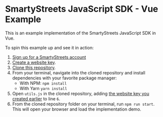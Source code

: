 # SmartyStreets JavaScript SDK - Vue Example

This is an example implementation of the SmartyStreets JavaScript SDK in Vue.

To spin this example up and see it in action:

1. [Sign up for a SmartyStreets account](https://smartystreets.com/pricing)
2. [Create a website key](https://account.smartystreets.com/#keys).
3. [Clone this repository](https://github.com/smartystreets/smartystreets-javascript-sdk-vue-example).
4. From your terminal, navigate into the cloned repository and install dependencies with your favorite package manager:
   - With NPM: `npm install`
   - With Yarn `yarn install` 
5. Open `utils.js` in the cloned repository, adding [the website key you created earlier](https://smartystreets.com/account/keys) to line `6`.
6. From the cloned repository folder on your terminal, run `npm run start`. This will open your browser and load the implementation demo.
